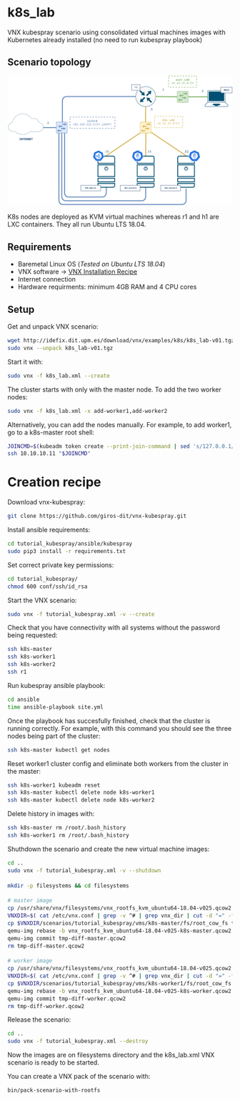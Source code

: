 # k8s_lab

VNX kubespray scenario using consolidated virtual machines images with Kubernetes already installed (no need to run kubespray playbook)

## Scenario topology

![VNX tutorial_kubespray scenario](tutorial_kubespray/docs/scenario.png)

K8s nodes are deployed as KVM virtual machines whereas r1 and h1 are LXC containers. They all run Ubuntu LTS 18.04.

## Requirements

- Baremetal Linux OS (_Tested on Ubuntu LTS 18.04_)
- VNX software -> [VNX Installation Recipe](https://web.dit.upm.es/vnxwiki/index.php/Vnx-install)
- Internet connection
- Hardware requirments: minimum 4GB RAM and 4 CPU cores

## Setup

Get and unpack VNX scenario:

```bash
wget http://idefix.dit.upm.es/download/vnx/examples/k8s/k8s_lab-v01.tgz
sudo vnx --unpack k8s_lab-v01.tgz
```

Start it with:

```bash
sudo vnx -f k8s_lab.xml --create
```

The cluster starts with only with the master node. To add the two worker nodes:

```bash
sudo vnx -f k8s_lab.xml -x add-worker1,add-worker2
```

Alternatively, you can add the nodes manually. For example, to add worker1, go to a k8s-master root shell:

```bash
JOINCMD=$(kubeadm token create --print-join-command | sed 's/127.0.0.1/10.10.10.10/')
ssh 10.10.10.11 "$JOINCMD"
```

# Creation recipe

Download vnx-kubespray:

```bash
git clone https://github.com/giros-dit/vnx-kubespray.git
```

Install ansible requirements:

```bash
cd tutorial_kubespray/ansible/kubespray
sudo pip3 install -r requirements.txt
```

Set correct private key permissions:

```bash
cd tutorial_kubespray/
chmod 600 conf/ssh/id_rsa
```

Start the VNX scenario:

```bash
sudo vnx -f tutorial_kubespray.xml -v --create
```

Check that you have connectivity with all systems without the password being requested:

```bash
ssh k8s-master
ssh k8s-worker1
ssh k8s-worker2
ssh r1
```

Run kubespray ansible playbook:

```bash
cd ansible
time ansible-playbook site.yml
```

Once the playbook has succesfully finished, check that the cluster is running correctly. For example, with this command you should see the three nodes being part of the cluster:
```bash
ssh k8s-master kubectl get nodes
```

Reset worker1 cluster config and eliminate both workers from the cluster in the master:

```bash
ssh k8s-worker1 kubeadm reset
ssh k8s-master kubectl delete node k8s-worker1
ssh k8s-master kubectl delete node k8s-worker2
```

Delete history in images with:

```bash
ssh k8s-master rm /root/.bash_history
ssh k8s-worker1 rm /root/.bash_history
```

Shuthdown the scenario and create the new virtual machine images: 

```bash
cd ..
sudo vnx -f tutorial_kubespray.xml -v --shutdown

mkdir -p filesystems && cd filesystems

# master image
cp /usr/share/vnx/filesystems/vnx_rootfs_kvm_ubuntu64-18.04-v025.qcow2 vnx_rootfs_kvm_ubuntu64-18.04-v025-k8s-master.qcow2
VNXDIR=$( cat /etc/vnx.conf | grep -v ^# | grep vnx_dir | cut -d "=" -f 2 | sed -e "s,~,${HOME}," )
cp $VNXDIR/scenarios/tutorial_kubespray/vms/k8s-master/fs/root_cow_fs tmp-diff-master.qcow2
qemu-img rebase -b vnx_rootfs_kvm_ubuntu64-18.04-v025-k8s-master.qcow2 tmp-diff-master.qcow2
qemu-img commit tmp-diff-master.qcow2
rm tmp-diff-master.qcow2

# worker image
cp /usr/share/vnx/filesystems/vnx_rootfs_kvm_ubuntu64-18.04-v025.qcow2 vnx_rootfs_kvm_ubuntu64-18.04-v025-k8s-worker.qcow2
VNXDIR=$( cat /etc/vnx.conf | grep -v ^# | grep vnx_dir | cut -d "=" -f 2 | sed -e "s,~,${HOME}," )
cp $VNXDIR/scenarios/tutorial_kubespray/vms/k8s-worker1/fs/root_cow_fs tmp-diff-worker.qcow2
qemu-img rebase -b vnx_rootfs_kvm_ubuntu64-18.04-v025-k8s-worker.qcow2 tmp-diff-worker.qcow2
qemu-img commit tmp-diff-worker.qcow2
rm tmp-diff-worker.qcow2
```

Release the scenario:
```bash
cd ..
sudo vnx -f tutorial_kubespray.xml --destroy
```

Now the images are on filesystems directory and the k8s_lab.xml VNX scenario is ready to be started.

You can create a VNX pack of the scenario with:

```bash
bin/pack-scenario-with-rootfs
```
